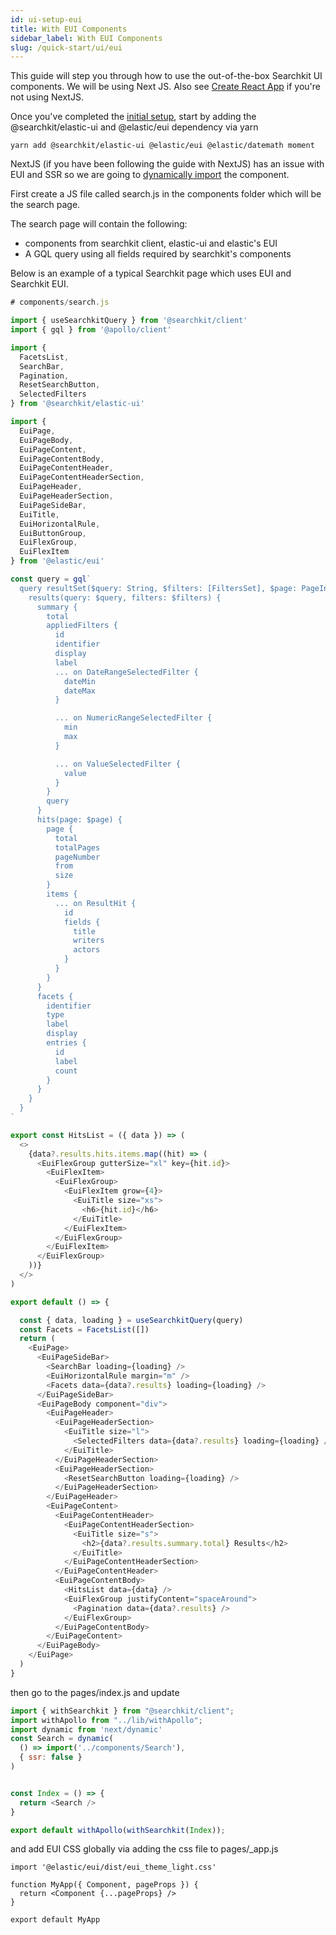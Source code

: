 ```yaml
---
id: ui-setup-eui
title: With EUI Components
sidebar_label: With EUI Components
slug: /quick-start/ui/eui
---
```


This guide will step you through how to use the out-of-the-box Searchkit UI components. We will be using Next JS. Also see [Create React App](https://searchkit.co/docs/examples/create-react-app) if you're not using NextJS.

Once you've completed the [initial setup](../initial-setup), start by adding the @searchkit/elastic-ui and @elastic/eui dependency via yarn

```yarn add @searchkit/elastic-ui @elastic/eui @elastic/datemath moment```

NextJS (if you have been following the guide with NextJS) has an issue with EUI and SSR so we are going to [dynamically import](https://nextjs.org/docs/advanced-features/dynamic-import) the component.

First create a JS file called search.js in the components folder which will be the search page.

The search page will contain the following:
- components from searchkit client, elastic-ui and elastic's EUI
- A GQL query using all fields required by searchkit's components

Below is an example of a typical Searchkit page which uses EUI and Searchkit EUI. 

```javascript
# components/search.js

import { useSearchkitQuery } from '@searchkit/client'
import { gql } from '@apollo/client'

import {
  FacetsList,
  SearchBar,
  Pagination,
  ResetSearchButton,
  SelectedFilters
} from '@searchkit/elastic-ui'

import {
  EuiPage,
  EuiPageBody,
  EuiPageContent,
  EuiPageContentBody,
  EuiPageContentHeader,
  EuiPageContentHeaderSection,
  EuiPageHeader,
  EuiPageHeaderSection,
  EuiPageSideBar,
  EuiTitle,
  EuiHorizontalRule,
  EuiButtonGroup,
  EuiFlexGroup,
  EuiFlexItem
} from '@elastic/eui'

const query = gql`
  query resultSet($query: String, $filters: [FiltersSet], $page: PageInput) {
    results(query: $query, filters: $filters) {
      summary {
        total
        appliedFilters {
          id
          identifier
          display
          label
          ... on DateRangeSelectedFilter {
            dateMin
            dateMax
          }

          ... on NumericRangeSelectedFilter {
            min
            max
          }

          ... on ValueSelectedFilter {
            value
          }
        }
        query
      }
      hits(page: $page) {
        page {
          total
          totalPages
          pageNumber
          from
          size
        }
        items {
          ... on ResultHit {
            id
            fields {
              title
              writers
              actors
            }
          }
        }
      }
      facets {
        identifier
        type
        label
        display
        entries {
          id
          label
          count
        }
      }
    }
  }
`

export const HitsList = ({ data }) => (
  <>
    {data?.results.hits.items.map((hit) => (
      <EuiFlexGroup gutterSize="xl" key={hit.id}>
        <EuiFlexItem>
          <EuiFlexGroup>
            <EuiFlexItem grow={4}>
              <EuiTitle size="xs">
                <h6>{hit.id}</h6>
              </EuiTitle>
            </EuiFlexItem>
          </EuiFlexGroup>
        </EuiFlexItem>
      </EuiFlexGroup>
    ))}
  </>
)

export default () => {

  const { data, loading } = useSearchkitQuery(query)
  const Facets = FacetsList([])
  return (
    <EuiPage>
      <EuiPageSideBar>
        <SearchBar loading={loading} />
        <EuiHorizontalRule margin="m" />
        <Facets data={data?.results} loading={loading} />
      </EuiPageSideBar>
      <EuiPageBody component="div">
        <EuiPageHeader>
          <EuiPageHeaderSection>
            <EuiTitle size="l">
              <SelectedFilters data={data?.results} loading={loading} />
            </EuiTitle>
          </EuiPageHeaderSection>
          <EuiPageHeaderSection>
            <ResetSearchButton loading={loading} />
          </EuiPageHeaderSection>
        </EuiPageHeader>
        <EuiPageContent>
          <EuiPageContentHeader>
            <EuiPageContentHeaderSection>
              <EuiTitle size="s">
                <h2>{data?.results.summary.total} Results</h2>
              </EuiTitle>
            </EuiPageContentHeaderSection>
          </EuiPageContentHeader>
          <EuiPageContentBody>
            <HitsList data={data} />
            <EuiFlexGroup justifyContent="spaceAround">
              <Pagination data={data?.results} />
            </EuiFlexGroup>
          </EuiPageContentBody>
        </EuiPageContent>
      </EuiPageBody>
    </EuiPage>
  )
}

```

then go to the pages/index.js and update

```javascript
import { withSearchkit } from "@searchkit/client";
import withApollo from "../lib/withApollo";
import dynamic from 'next/dynamic'
const Search = dynamic(
  () => import('../components/Search'),
  { ssr: false }
)


const Index = () => {
  return <Search />
}

export default withApollo(withSearchkit(Index));
```
and add EUI CSS globally via adding the css file to pages/_app.js

```
import '@elastic/eui/dist/eui_theme_light.css'

function MyApp({ Component, pageProps }) {
  return <Component {...pageProps} />
}

export default MyApp
```
